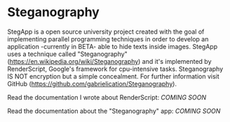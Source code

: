 # Steganography

StegApp is a open source university project created with the goal of implementing parallel programming techniques in order to develop an application -currently in BETA- able to hide texts inside images. StegApp uses a technique called "Steganography" (https://en.wikipedia.org/wiki/Steganography) and it's implemented by RenderScript, Google's framework for cpu-intensive tasks. Steganography IS NOT encryption but a simple concealment. For further information visit GitHub (https://github.com/gabrielication/Steganography).

Read the documentation I wrote about RenderScript: *COMING SOON*

Read the documentation about the "Steganography" app: *COMING SOON*

